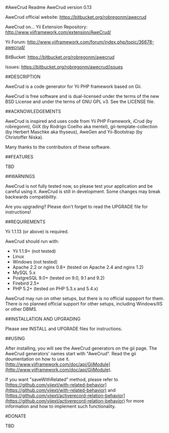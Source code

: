 #AweCrud Readme
AweCrud version 0.13

AweCrud official website:
https://bitbucket.org/robregonm/awecrud

AweCrud on...
Yii Extension Repository:
http://www.yiiframework.com/extension/AweCrud/

Yii Forum:
http://www.yiiframework.com/forum/index.php/topic/36678-awecrud/

BitBucket:
https://bitbucket.org/robregonm/awecrud

Issues:
https://bitbucket.org/robregonm/awecrud/issues

##DESCRIPTION

AweCrud is a code generator for Yii PHP framework based on Gii.

AweCrud is free software and is dual-licensed under the terms of the new BSD License and under the terms of GNU GPL v3. See the LICENSE file.

##ACKNOWLEDGEMENTS

AweCrud is inspired and uses code from Yii PHP Framework, iCrud (by robregonm), GiiX (by Rodrigo Coelho aka mentel),
gii-template-collection (by Herbert Maschke aka thyseus), AweGen and Yii-Bootstrap (by Christoffer Niska).

Many thanks to the contributors of these software.

##FEATURES

TBD

##WARNINGS

AweCrud is not fully tested now, so please test your application and be careful using it.
AweCrud is still in development. Some changes may break backwards compatibility.

Are you upgrading? Please don't forget to read the UPGRADE file for instructions!

##REQUIREMENTS

Yii 1.1.13 (or above) is required.

AweCrud should run with:

* Yii 1.1.9+ (not tested)
* Linux
* Windows (not tested)
* Apache 2.2 or nginx 0.8+ (tested on Apache 2.4 and nginx 1.2)
* MySQL 5.x
* PostgreSQL 9.0+ (tested on 9.0, 9.1 and 9.2)
* Firebird 2.5+
* PHP 5.2+ (tested on PHP 5.3.x and 5.4.x)

AweCrud may run on other setups, but there is no official suppport for them.
There is no planned official support for other setups, including Windows/IIS or other DBMS.

##INSTALLATION AND UPGRADING

Please see INSTALL and UPGRADE files for instructions.

##USING

After installing, you will see the AweCrud generators on the gii page.
The AweCrud generators' names start with "AweCrud".
Read the gii doumentation on how to use it.
[http://www.yiiframework.com/doc/api/GiiModule](http://www.yiiframework.com/doc/api/GiiModule).

If you want "saveWithRelated" method, please refer to [https://github.com/yiiext/with-related-behavior](https://github.com/yiiext/with-related-behavior) and
[https://github.com/yiiext/activerecord-relation-behavior](https://github.com/yiiext/activerecord-relation-behavior) for more information and how to implement such functionality.

#DONATE

TBD
